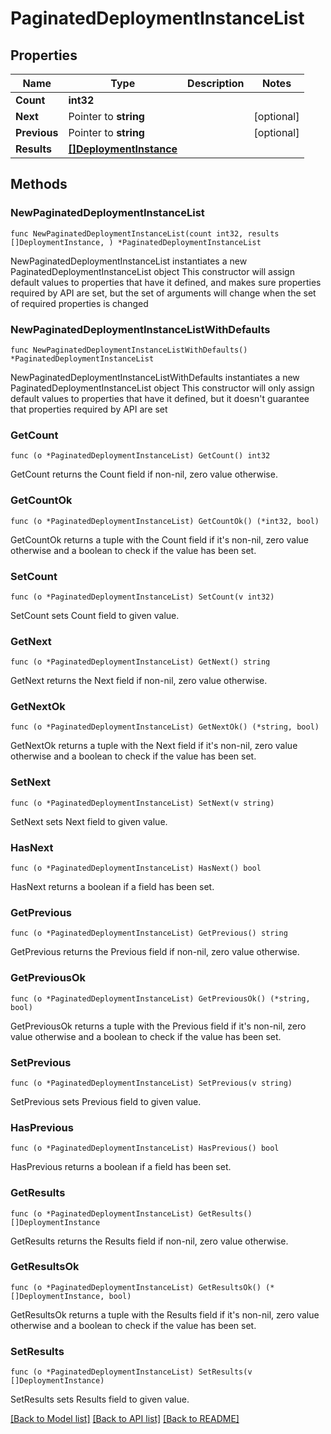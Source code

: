 # PaginatedDeploymentInstanceList

## Properties

Name | Type | Description | Notes
------------ | ------------- | ------------- | -------------
**Count** | **int32** |  | 
**Next** | Pointer to **string** |  | [optional] 
**Previous** | Pointer to **string** |  | [optional] 
**Results** | [**[]DeploymentInstance**](DeploymentInstance.md) |  | 

## Methods

### NewPaginatedDeploymentInstanceList

`func NewPaginatedDeploymentInstanceList(count int32, results []DeploymentInstance, ) *PaginatedDeploymentInstanceList`

NewPaginatedDeploymentInstanceList instantiates a new PaginatedDeploymentInstanceList object
This constructor will assign default values to properties that have it defined,
and makes sure properties required by API are set, but the set of arguments
will change when the set of required properties is changed

### NewPaginatedDeploymentInstanceListWithDefaults

`func NewPaginatedDeploymentInstanceListWithDefaults() *PaginatedDeploymentInstanceList`

NewPaginatedDeploymentInstanceListWithDefaults instantiates a new PaginatedDeploymentInstanceList object
This constructor will only assign default values to properties that have it defined,
but it doesn't guarantee that properties required by API are set

### GetCount

`func (o *PaginatedDeploymentInstanceList) GetCount() int32`

GetCount returns the Count field if non-nil, zero value otherwise.

### GetCountOk

`func (o *PaginatedDeploymentInstanceList) GetCountOk() (*int32, bool)`

GetCountOk returns a tuple with the Count field if it's non-nil, zero value otherwise
and a boolean to check if the value has been set.

### SetCount

`func (o *PaginatedDeploymentInstanceList) SetCount(v int32)`

SetCount sets Count field to given value.


### GetNext

`func (o *PaginatedDeploymentInstanceList) GetNext() string`

GetNext returns the Next field if non-nil, zero value otherwise.

### GetNextOk

`func (o *PaginatedDeploymentInstanceList) GetNextOk() (*string, bool)`

GetNextOk returns a tuple with the Next field if it's non-nil, zero value otherwise
and a boolean to check if the value has been set.

### SetNext

`func (o *PaginatedDeploymentInstanceList) SetNext(v string)`

SetNext sets Next field to given value.

### HasNext

`func (o *PaginatedDeploymentInstanceList) HasNext() bool`

HasNext returns a boolean if a field has been set.

### GetPrevious

`func (o *PaginatedDeploymentInstanceList) GetPrevious() string`

GetPrevious returns the Previous field if non-nil, zero value otherwise.

### GetPreviousOk

`func (o *PaginatedDeploymentInstanceList) GetPreviousOk() (*string, bool)`

GetPreviousOk returns a tuple with the Previous field if it's non-nil, zero value otherwise
and a boolean to check if the value has been set.

### SetPrevious

`func (o *PaginatedDeploymentInstanceList) SetPrevious(v string)`

SetPrevious sets Previous field to given value.

### HasPrevious

`func (o *PaginatedDeploymentInstanceList) HasPrevious() bool`

HasPrevious returns a boolean if a field has been set.

### GetResults

`func (o *PaginatedDeploymentInstanceList) GetResults() []DeploymentInstance`

GetResults returns the Results field if non-nil, zero value otherwise.

### GetResultsOk

`func (o *PaginatedDeploymentInstanceList) GetResultsOk() (*[]DeploymentInstance, bool)`

GetResultsOk returns a tuple with the Results field if it's non-nil, zero value otherwise
and a boolean to check if the value has been set.

### SetResults

`func (o *PaginatedDeploymentInstanceList) SetResults(v []DeploymentInstance)`

SetResults sets Results field to given value.



[[Back to Model list]](../README.md#documentation-for-models) [[Back to API list]](../README.md#documentation-for-api-endpoints) [[Back to README]](../README.md)


